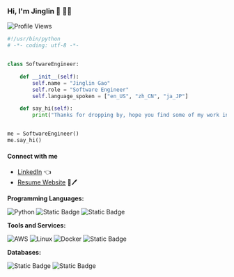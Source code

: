 ### Hi, I'm Jinglin 👋 :woman_technologist:
</details>

![Profile Views](https://komarev.com/ghpvc/?username=gaojinglin99&label=Profile%20views&color=0e75b6&style=flat&color=orange)

```python
#!/usr/bin/python
# -*- coding: utf-8 -*-


class SoftwareEngineer:

    def __init__(self):
        self.name = "Jinglin Gao"
        self.role = "Software Engineer"
        self.language_spoken = ["en_US", "zh_CN", "ja_JP"]

    def say_hi(self):
        print("Thanks for dropping by, hope you find some of my work interesting.")


me = SoftwareEngineer()
me.say_hi()
```

#### Connect with me

- [LinkedIn](https://www.linkedin.com/in/jinglingao/) :point_left:
- [Resume Website](https://lin99-x.github.io/) :open_book::pen:

**Programming Languages:**

![Python](https://img.shields.io/badge/Code-Python-informational?style=flat&logo=python&color=3776AB)
![Static Badge](https://img.shields.io/badge/Code-C-informational?style=flat&logo=C&logoColor=3776AB)
![Static Badge](https://img.shields.io/badge/Code-TypeScript-informational?style=flat&logo=typescript&logoColor=3776AB)


**Tools and Services:**

![AWS](https://img.shields.io/badge/Cloud-AWS-informational?style=flat&logo=amazon-aws&logoColor=white&color=6aa6f8)
![Linux](https://img.shields.io/badge/System-Linux-informational?style=flat&logo=linux&color=FCC624)
![Docker](https://img.shields.io/badge/Tools-Docker-informational?style=flat&logo=docker&logoColor=white&color=6aa6f8)
![Static Badge](https://img.shields.io/badge/Tools-React-informational?style=flat&logo=React&logoColor=6aa6f8)

**Databases:**

![Static Badge](https://img.shields.io/badge/Database-PostgreSQL-informational?style=flat&logo=postgresql&logoColor=6aa6f8)
![Static Badge](https://img.shields.io/badge/Database-MongoDB-informational?style=flat&logo=mongodb&logoColor=6aa6f8)


